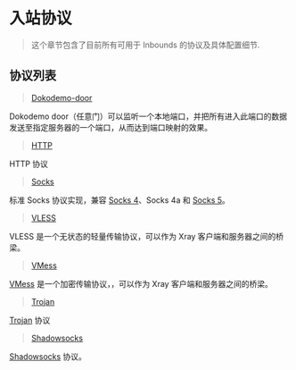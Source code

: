 # 入站协议

> 这个章节包含了目前所有可用于 Inbounds 的协议及具体配置细节.

## 协议列表

> [Dokodemo-door](./dokodemo.md)

Dokodemo door（任意门）可以监听一个本地端口，并把所有进入此端口的数据发送至指定服务器的一个端口，从而达到端口映射的效果。

> [HTTP](./http.md)

HTTP 协议

> [Socks](./socks.md)

标准 Socks 协议实现，兼容 [Socks 4](http://ftp.icm.edu.pl/packages/socks/socks4/SOCKS4.protocol)、Socks 4a 和 [Socks 5](http://ftp.icm.edu.pl/packages/socks/socks4/SOCKS4.protocol)。

> [VLESS](./vless.md)

VLESS 是一个无状态的轻量传输协议，可以作为 Xray 客户端和服务器之间的桥梁。

> [VMess](./vmess.md)

[VMess](../development/protocols/vmess.md) 是一个加密传输协议，，可以作为 Xray 客户端和服务器之间的桥梁。

> [Trojan](./trojan.md)

[Trojan](https://trojan-gfw.github.io/trojan/protocol) 协议

> [Shadowsocks](./shadowsocks.md)

[Shadowsocks](https://zh.wikipedia.org/wiki/Shadowsocks) 协议。
